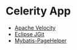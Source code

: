 # Celerity App

+ [Apache Velocity](https://velocity.apache.org/)
+ [Eclipse JGit](https://www.eclipse.org/jgit/)
+ [Mybatis-PageHelper](https://github.com/pagehelper/Mybatis-PageHelper)
